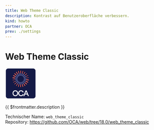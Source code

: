 ```yaml
---
title: Web Theme Classic
description: Kontrast auf Benutzeroberfläche verbessern.
kind: howto
partner: OCA
prev: ./settings
---
```

# Web Theme Classic
![icon_oca_app](attachments/icon_oca_app.png)

{{ $frontmatter.description }}

Technischer Name: `web_theme_classic`\
Repository: <https://github.com/OCA/web/tree/18.0/web_theme_classic>
